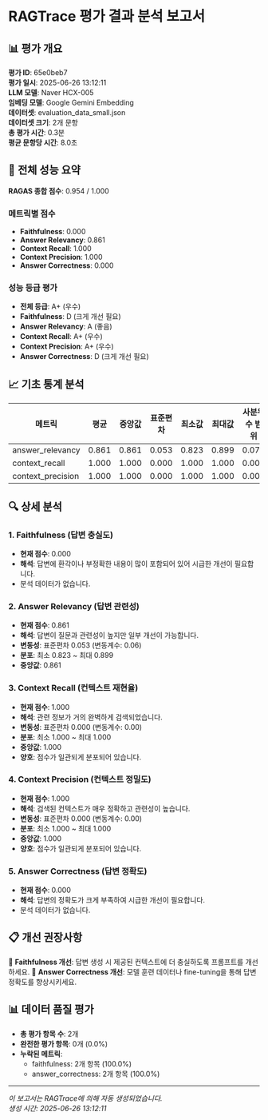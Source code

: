 # RAGTrace 평가 결과 분석 보고서

## 📊 평가 개요

**평가 ID**: 65e0beb7  
**평가 일시**: 2025-06-26 13:12:11  
**LLM 모델**: Naver HCX-005  
**임베딩 모델**: Google Gemini Embedding  
**데이터셋**: evaluation_data_small.json  
**데이터셋 크기**: 2개 문항  
**총 평가 시간**: 0.3분  
**평균 문항당 시간**: 8.0초  

## 🎯 전체 성능 요약

**RAGAS 종합 점수**: 0.954 / 1.000

### 메트릭별 점수
- **Faithfulness**: 0.000
- **Answer Relevancy**: 0.861
- **Context Recall**: 1.000
- **Context Precision**: 1.000
- **Answer Correctness**: 0.000

### 성능 등급 평가
- **전체 등급**: A+ (우수)
- **Faithfulness**: D (크게 개선 필요)
- **Answer Relevancy**: A (좋음)
- **Context Recall**: A+ (우수)
- **Context Precision**: A+ (우수)
- **Answer Correctness**: D (크게 개선 필요)

## 📈 기초 통계 분석

| 메트릭 | 평균 | 중앙값 | 표준편차 | 최소값 | 최대값 | 사분위수 범위 |
|--------|------|--------|----------|--------|--------|---------------|
| answer_relevancy | 0.861 | 0.861 | 0.053 | 0.823 | 0.899 | 0.076 |
| context_recall | 1.000 | 1.000 | 0.000 | 1.000 | 1.000 | 0.000 |
| context_precision | 1.000 | 1.000 | 0.000 | 1.000 | 1.000 | 0.000 |

## 🔍 상세 분석

### 1. Faithfulness (답변 충실도)
- **현재 점수**: 0.000
- **해석**: 답변에 환각이나 부정확한 내용이 많이 포함되어 있어 시급한 개선이 필요합니다.
- 분석 데이터가 없습니다.

### 2. Answer Relevancy (답변 관련성)
- **현재 점수**: 0.861
- **해석**: 답변이 질문과 관련성이 높지만 일부 개선이 가능합니다.
- **변동성**: 표준편차 0.053 (변동계수: 0.06)
- **분포**: 최소 0.823 ~ 최대 0.899
- **중앙값**: 0.861

### 3. Context Recall (컨텍스트 재현율)
- **현재 점수**: 1.000
- **해석**: 관련 정보가 거의 완벽하게 검색되었습니다.
- **변동성**: 표준편차 0.000 (변동계수: 0.00)
- **분포**: 최소 1.000 ~ 최대 1.000
- **중앙값**: 1.000
- **양호**: 점수가 일관되게 분포되어 있습니다.

### 4. Context Precision (컨텍스트 정밀도)
- **현재 점수**: 1.000
- **해석**: 검색된 컨텍스트가 매우 정확하고 관련성이 높습니다.
- **변동성**: 표준편차 0.000 (변동계수: 0.00)
- **분포**: 최소 1.000 ~ 최대 1.000
- **중앙값**: 1.000
- **양호**: 점수가 일관되게 분포되어 있습니다.


### 5. Answer Correctness (답변 정확도)
- **현재 점수**: 0.000
- **해석**: 답변의 정확도가 크게 부족하여 시급한 개선이 필요합니다.
- 분석 데이터가 없습니다.


## 📋 개선 권장사항

📌 **Faithfulness 개선**: 답변 생성 시 제공된 컨텍스트에 더 충실하도록 프롬프트를 개선하세요.
📌 **Answer Correctness 개선**: 모델 훈련 데이터나 fine-tuning을 통해 답변 정확도를 향상시키세요.

## 📊 데이터 품질 평가

- **총 평가 항목 수**: 2개
- **완전한 평가 항목**: 0개 (0.0%)
- **누락된 메트릭**:
  - faithfulness: 2개 항목 (100.0%)
  - answer_correctness: 2개 항목 (100.0%)

---

*이 보고서는 RAGTrace에 의해 자동 생성되었습니다.*  
*생성 시간: 2025-06-26 13:12:11*
